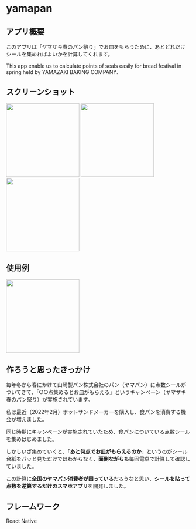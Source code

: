 # yamapan
## アプリ概要
このアプリは「ヤマザキ春のパン祭り」でお皿をもらうために、あとどれだけシールを集めればよいかを計算してくれます。

This app enable us to calculate points of seals easily for bread festival in spring held by YAMAZAKI BAKING COMPANY.

## スクリーンショット
<img src="https://user-images.githubusercontent.com/94373729/168709143-0e0ecc93-085b-44fb-9dc8-446e786073f4.png" width="200px"> <img src="https://user-images.githubusercontent.com/94373729/168709169-b15d640d-b1d3-445e-9452-4862765d0f4a.png" width="200px"> <img src="https://user-images.githubusercontent.com/94373729/168709179-e959f521-5a51-4a4b-aa1c-31cff060b057.png" width="200px">

## 使用例
<img src="https://user-images.githubusercontent.com/94373729/168720159-caf42697-7db2-4e44-8f9e-9c422f0ff06f.gif" width="200px">

## 作ろうと思ったきっかけ
毎年冬から春にかけて山崎製パン株式会社のパン（ヤマパン）に点数シールがついてきて、「○○点集めるとお皿がもらえる」というキャンペーン（ヤマザキ春のパン祭り）が実施されています。

私は最近（2022年2月）ホットサンドメーカーを購入し、食パンを消費する機会が増えました。

同じ時期にキャンペーンが実施されていたため、食パンについている点数シールを集めはじめました。

しかしいざ集めていくと、「**あと何点でお皿がもらえるのか**」というのがシール台紙をパッと見ただけではわからなく、**面倒ながらも**毎回電卓で計算して確認していました。

この計算に**全国のヤマパン消費者が困っている**だろうなと思い、**シールを貼って点数を逆算するだけのスマホアプリ**を開発しました。

## フレームワーク
React Native
